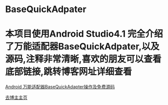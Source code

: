 # BaseQuickAdpater
# 本项目使用Android Studio4.1 完全介绍了万能适配器BaseQuickAdpater,以及源码,注释非常清晰,喜欢的朋友可以查看底部链接,跳转博客网址详细查看

[Android 万能适配器BaseQuickAdapter操作及免费源码](https://blog.csdn.net/weixin_44819566/article/details/112789000)

[去博主主页](https://blog.csdn.net/weixin_44819566)
